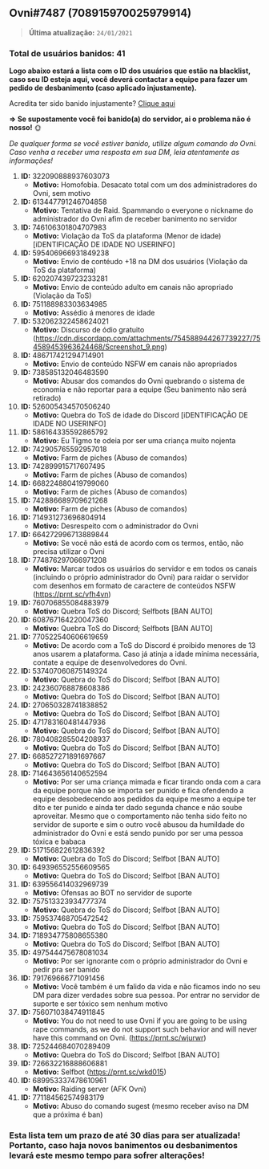## Ovni#7487 (708915970025979914)

> **Última atualização:** `24/01/2021`

### **Total de usuários banidos:** 41

**Logo abaixo estará a lista com o ID dos usuários que estão na blacklist, caso seu ID esteja aqui, você deverá contactar a equipe para fazer um pedido de desbanimento (caso aplicado injustamente).**

  Acredita ter sido banido injustamente? [Clique aqui](https://forms.gle/isFw1DgkWTagphd8A)
  
**=> Se supostamente você foi banido(a) do servidor, ai o problema não é nosso!** :sun_with_face:

*De qualquer forma se você estiver banido, utilize algum comando do Ovni. Caso venha a receber uma resposta em sua DM, leia atentamente as informações!*

1. **ID:** 322090888937603073
      - **Motivo:** Homofobia. Desacato total com um dos administradores do Ovni, sem motivo
2. **ID:** 613447791246704858
      - **Motivo:** Tentativa de Raid. Spammando o everyone o nickname do administrador do Ovni afim de receber banimento no servidor
3. **ID:** 746106301804707983
      - **Motivo:** Violação da ToS da plataforma (Menor de idade) [iDENTIFICAÇÃO DE IDADE NO USERINFO]
4. **ID:** 595406966931849238
      - **Motivo:** Envio de contéudo +18 na DM dos usuários (Violação da ToS da plataforma)
5. **ID:** 620207439723233281 
      - **Motivo:** Envio de conteúdo adulto em canais não apropriado (Violação da ToS)
6. **ID:** 751188983303634985
      - **Motivo:** Assédio á menores de idade
7. **ID:** 532062322458624021
      - **Motivo:** Discurso de ódio gratuito (https://cdn.discordapp.com/attachments/754588944267739227/754589453963624468/Screenshot_9.png)
8. **ID:** 486717421294714901
      - **Motivo:** Envio de conteúdo NSFW em canais não apropriados
9. **ID:** 738585132046483590
      - **Motivo:** Abusar dos comandos do Ovni quebrando o sistema de economia e não reportar para a equipe (Seu banimento não será retirado)
10. **ID:** 526005434570506240
      - **Motivo:** Quebra do ToS de idade do Discord [iDENTIFICAÇÃO DE IDADE NO USERINFO]
11. **ID:** 586164335592865792
      - **Motivo:** Eu Tigmo te odeia por ser uma criança muito nojenta
12. **ID:** 742905765592957018 
      - **Motivo:** Farm de piches (Abuso de comandos)
13. **ID:** 742899915717607495 
      - **Motivo:** Farm de piches (Abuso de comandos)
14. **ID:** 668224880419799060
      - **Motivo:** Farm de piches (Abuso de comandos)
15. **ID:** 742886689709621268
      - **Motivo:** Farm de piches (Abuso de comandos)
16. **ID:** 714931273696804914
      - **Motivo:** Desrespeito com o administrador do Ovni
17. **ID:** 664272996713889844
      - **Motivo:** Se você não está de acordo com os termos, então, não precisa utilizar o Ovni
18. **ID:** 774876297066971208
      - **Motivo:** Marcar todos os usuários do servidor e em todos os canais (incluindo o próprio administrador do Ovni) para raidar o servidor com desenhos em formato de caractere de conteúdos NSFW (https://prnt.sc/vfh4vn)
19. **ID:** 760706855084883979
      - **Motivo:** Quebra ToS do Discord; Selfbots [BAN AUTO]
20. **ID:** 608767164220047360
      - **Motivo:** Quebra ToS do Discord; Selfbots [BAN AUTO]
21. **ID:** 770522540606619659
      - **Motivo:** De acordo com a ToS do Discord é proibido menores de 13 anos usarem a plataforma. Caso já atinja a idade mínima necessária, contate a equipe de desenvolvedores do Ovni.
22. **ID:** 537407060875149324
      - **Motivo:** Quebra do ToS do Discord; Selfbot [BAN AUTO]
23. **ID:** 242360768878608386
      - **Motivo:** Quebra do ToS do Discord; Selfbot [BAN AUTO]
24. **ID:** 270650328741838852
      - **Motivo:** Quebra do ToS do Discord; Selfbot [BAN AUTO]
25. **ID:** 471783160481447936
      - **Motivo:** Quebra do ToS do Discord; Selfbot [BAN AUTO]
26. **ID:** 780408285504208937
      - **Motivo:** Quebra do ToS do Discord; Selfbot [BAN AUTO]     
27. **ID:** 668527271891697667
      - **Motivo:** Quebra do ToS do Discord; Selfbot [BAN AUTO] 
28. **ID:** 714643656140652594
      - **Motivo:** Por ser uma criança mimada e ficar tirando onda com a cara da equipe porque não se importa ser punido e fica ofendendo a equipe desobedecendo aos pedidos da equipe mesmo a equipe ter dito e ter punido e ainda ter dado segunda chance e não soube aproveitar. Mesmo que o comportamento não tenha sido feito no servidor de suporte e sim o outro você abusou da humildade do administrador do Ovni e está sendo punido por ser uma pessoa tóxica e babaca
29. **ID:** 517156822612836392
      - **Motivo:** Quebra do ToS do Discord; Selfbot [BAN AUTO]
30. **ID:** 649396552556609565
      - **Motivo:** Quebra do ToS do Discord; Selfbot [BAN AUTO]
31. **ID:** 639556414032969739
      - **Motivo:** Ofensas ao BOT no servidor de suporte
32. **ID:** 757513323934777374
      - **Motivo:** Quebra do ToS do Discord; Selfbot [BAN AUTO]
33. **ID:** 759537468705472542
      - **Motivo:** Quebra do ToS do Discord; Selfbot [BAN AUTO]
34. **ID:** 718934775808655380
      - **Motivo:** Quebra do ToS do Discord; Selfbot [BAN AUTO]
35. **ID:** 497544475678081034
      - **Motivo:** Por ser ignorante com o próprio administrador do Ovni e pedir pra ser banido
36. **ID:** 791769666771091456
      - **Motivo:** Você também é um falido da vida e não ficamos indo no seu DM para dizer verdades sobre sua pessoa. Por entrar no servidor de suporte e ser tóxico sem nenhum motivo
37. **ID:** 756071038474911845
      - **Motivo:** You do not need to use Ovni if you are going to be using rape commands, as we do not support such behavior and will never have this command on Ovni. (https://prnt.sc/wjurwr)
38. **ID:** 725244684070289409
      - **Motivo:** Quebra do ToS do Discord; Selfbot [BAN AUTO]
39. **ID:** 726632216888606881
      - **Motivo:** Selfbot (https://prnt.sc/wkd015)
40. **ID:** 689953337478610961
      - **Motivo:** Raiding server (AFK Ovni)
41. **ID:** 771184562574983179
      - **Motivo:** Abuso do comando sugest (mesmo receber aviso na DM que a próxima é ban)      
      
### Esta lista tem um prazo de até 30 dias para ser atualizada! Portanto, caso haja novos banimentos ou desbanimentos levará este mesmo tempo para sofrer alterações!
